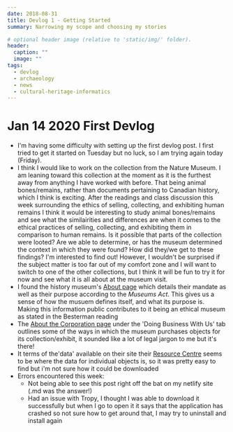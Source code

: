 ```yaml
---
date: 2018-08-31
title: Devlog 1 - Getting Started
summary: Narrowing my scope and choosing my stories

# optional header image (relative to 'static/img/' folder).
header:
  caption: ""
  image: ""
tags:
  - devlog
  - archaeology
  - news
  - cultural-heritage-informatics
---
```


# Jan 14 2020 First Devlog

* I'm having some difficulty with setting up the first devlog post. I first tried to get it started on Tuesday but no luck, so I am trying again today (Friday). 
* I think I would like to work on the collection from the Nature Museum. I am leaning toward this collection at the moment as it is the furthest away from anything I have worked with before. That being animal bones/remains, rather than documents pertaining to Canadian history, which I think is exciting. After the readings and class discussion this week surrounding the ethics of selling, collecting, and exhibiting human remains I think it would be interesting to study animal bones/remains and see what the similairities and differences are when it comes to the ethical practices of selling, collecting, and exhibiting them in comparison to human remains. Is it possible that parts of the collection were looted? Are we able to determine, or has the museum determined the context in which they were found? How did they/we get to these findings? I'm interested to find out! However, I wouldn't be surprised if the subject matter is too far out of my comfort zone and I will want to switch to one of the other collections, but I think it will be fun to try it for now and see what it is all about at the museum visit.
* I found the history museum's [About page](https://www.historymuseum.ca/about/the-corporation/#tabs) which details their mandate as well as their purpose according to the *Museums Act*. This gives us a sense of how the musuem defines itself, and what its purpose is. Making this information public contributes to it being an ethical museum as stated in the Besterman reading
* The [About the Corporation page](https://www.historymuseum.ca/about/the-corporation/#tabs) under the 'Doing Business With Us' tab outlines some of the ways in which the museum purchases objects for its collection/exhibit, it sounded like a lot of legal jargon to me but it's there! 
* It terms of the'data' available on their site their [Resource Centre](https://www.historymuseum.ca/learn/resource-centre/) seems to be where the data for individual objects is, so it was pretty easy to find but i'm not sure how it could be downloaded
* Errors encountered this week:
  * Not being able to see this post right off the bat on my netlify site (.md was the answer!)
  * Had an issue with Tropy, I thought I was able to download it successfully but when I go to open it it says that the application has crashed so not sure how to get around that, I may try to uninstall and install again
  


